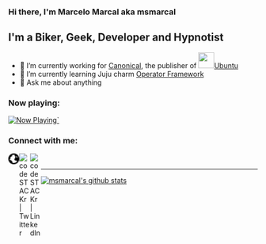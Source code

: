 ### Hi there, I'm Marcelo Marcal  aka msmarcal

## I'm a Biker, Geek, Developer and Hypnotist

- 🔭 I’m currently working for [Canonical](https://canonical.com/), the publisher of <img height="32" width="32" src="https://cdn.jsdelivr.net/npm/simple-icons@v3/icons/ubuntu.svg" />[Ubuntu](https://ubuntu.com/)
- 🌱 I’m currently learning Juju charm [Operator Framework](https://github.com/canonical/operator)
- 💬 Ask me about anything

### Now playing:

<a href="https://spotify-now-playing-eta.vercel.app/now-playing?open">
    <img src="https://spotify-now-playing-eta.vercel.app/now-playing" width="256" height="64" alt="Now Playing">`
</a>


### Connect with me:

[<img align="left" alt="smarcal.com" width="22px" src="https://raw.githubusercontent.com/iconic/open-iconic/master/svg/globe.svg" />][website]
[<img align="left" alt="codeSTACKr | Twitter" width="22px" src="https://cdn.jsdelivr.net/npm/simple-icons@v3/icons/twitter.svg" />][twitter]
[<img align="left" alt="codeSTACKr | LinkedIn" width="22px" src="https://cdn.jsdelivr.net/npm/simple-icons@v3/icons/linkedin.svg" />][linkedin]

<br />



---

[![msmarcal's github stats](https://github-readme-stats.vercel.app/api?username=msmarcal)](https://github.com/msmarcal)
<!--
[![Top Langs](https://github-readme-stats.vercel.app/api/top-langs/?username=msmarcal&layout=compact)](https://github.com/msmarcal)
-->
[website]: http://smarcal.com
[twitter]: https://twitter.com/msmarcal
[linkedin]: https://linkedin.com/in/msmarcal
